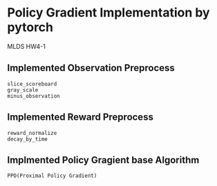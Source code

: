 # Policy Gradient Implementation by pytorch

MLDS HW4-1

## Implemented Observation Preprocess

```
slice_scoreboard
gray_scale
minus_observation
```

## Implemented Reward Preprocess

```
reward_normalize
decay_by_time
```

## Implmented Policy Gragient base Algorithm

```
PPO(Proximal Policy Gradient)
```
